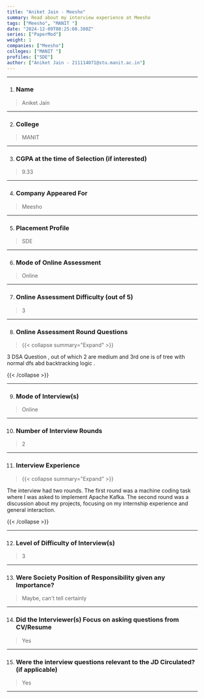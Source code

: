 ```yaml
---
title: "Aniket Jain - Meesho"
summary: Read about my interview experience at Meesho
tags: ["Meesho", "MANIT "]
date: "2024-12-09T08:25:08.380Z"
series: ["PaperMod"]
weight: 1
companies: ["Meesho"]
colleges: ["MANIT "]
profiles: ["SDE"]
author: ["Aniket Jain - 211114071@stu.manit.ac.in"]
---
```

---
1. ### Name

> Aniket Jain

---

2. ### College

> MANIT 

---

3. ### CGPA at the time of Selection (if interested) 

> 9.33

---

4. ### Company Appeared For

> Meesho

---

5. ### Placement Profile

> SDE

---

6. ### Mode of Online Assessment

> Online

---

7. ### Online Assessment Difficulty (out of 5)

> 3

---

8. ### Online Assessment Round Questions

> {{< collapse summary="Expand" >}}

3 DSA Question , out of which 2 are medium and 3rd one is of tree with normal dfs abd backtracking logic .

{{< /collapse >}}

---

9. ### Mode of Interview(s)

> Online

---

10. ### Number of Interview Rounds

> 2

---

11. ### Interview Experience

> {{< collapse summary="Expand" >}}

The interview had two rounds. The first round was a machine coding task where I was asked to implement Apache Kafka. The second round was a discussion about my projects, focusing on my internship experience and general interaction.

{{< /collapse >}}

---

12. ### Level of Difficulty of Interview(s)

> 3

---

13. ### Were Society Position of Responsibility given any Importance?

> Maybe, can't tell certainly

---

14. ### Did the Interviewer(s) Focus on asking questions from CV/Resume

> Yes

---

15. ### Were the interview questions relevant to the JD Circulated? (if applicable)

> Yes

---

